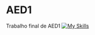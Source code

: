 # AED1
Trabalho final de AED1
[![My Skills](https://skillicons.dev/icons?i=js,html,css,wasm)](https://skillicons.dev)
